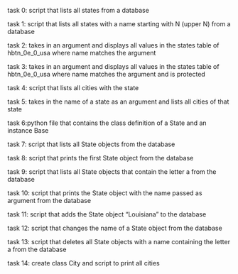task 0: script that lists all states from a database

task 1: script that lists all states with a name starting with N (upper N) from a database

task 2: takes in an argument and displays all values in the states table of hbtn_0e_0_usa where name matches the argument

task 3: takes in an argument and displays all values in the states table of hbtn_0e_0_usa where name matches the argument and is protected

task 4: script that lists all cities with the state

task 5: takes in the name of a state as an argument and lists all cities of that state

task 6:python file that contains the class definition of a State and an instance Base

task 7: script that lists all State objects from the database

task 8: script that prints the first State object from the database

task 9: script that lists all State objects that contain the letter a from the database

task 10: script that prints the State object with the name passed as argument from the database

task 11: script that adds the State object “Louisiana” to the database

task 12: script that changes the name of a State object from the database

task 13: script that deletes all State objects with a name containing the letter a from the database

task 14: create class City and script to print all cities